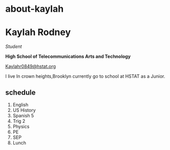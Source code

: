 # about-kaylah

# **Kaylah Rodney**

_Student_

**High School of Telecommunications Arts and Technology**

Kaylahr0849@hstat.org
 
 
 I live In crown heights,Brooklyn currently go to school at HSTAT as a Junior.


## schedule
  <ol>
<li>English</li>
<li>US History</li>
<li>Spanish 5</li>
<li>Trig 2</li>
<li>Physics</li>
<li>PE</li>
<li>SEP</li>
<li>Lunch</li>
  <ol>
